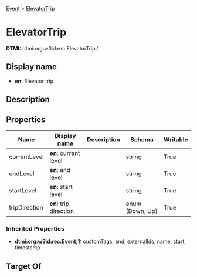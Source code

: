 [Event](Event.md) > [ElevatorTrip](.)
# ElevatorTrip
**DTMI:** dtmi:org:w3id:rec:ElevatorTrip;1
## Display name
- **en:** Elevator trip
## Description
## Properties
|Name|Display name|Description|Schema|Writable|
|-|-|-|-|-|
|currentLevel|**en**: current level||string|True|
|endLevel|**en**: end level||string|True|
|startLevel|**en**: start level||string|True|
|tripDirection|**en**: trip direction||enum (Down, Up)|True|
### Inherited Properties
* **dtmi:org:w3id:rec:Event;1:** customTags, end, externalIds, name, start, timestamp
## Target Of
